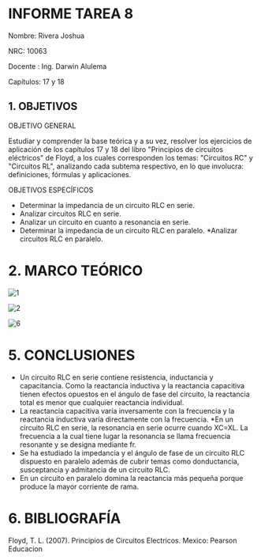 # INFORME TAREA 8

Nombre: Rivera Joshua

NRC: 10063

Docente : Ing. Darwin Alulema

Capítulos: 17 y 18

## 1. OBJETIVOS

OBJETIVO GENERAL

Estudiar y comprender la base teórica y a su vez, resolver los ejercicios de aplicación de los capítulos 17 y 18 del libro "Principios de circuitos eléctricos" de Floyd, a los cuales corresponden los temas: "Circuitos RC" y "Circuitos RL", analizando cada subtema respectivo, en lo que involucra: definiciones, fórmulas y aplicaciones.

OBJETIVOS ESPECÍFICOS

* Determinar la impedancia de un circuito RLC en serie.
* Analizar circuitos RLC en serie.
* Analizar un circuito en cuanto a resonancia en serie.
* Determinar la impedancia de un circuito RLC en paralelo.
*Analizar circuitos RLC en paralelo.

# 2. MARCO TEÓRICO

![1](https://user-images.githubusercontent.com/116693260/221746635-83b1ca29-28c8-4c8f-bae4-83b8ebe313a7.jpg)

![2](https://user-images.githubusercontent.com/116693260/221746639-e42d5ceb-ec19-4c8b-932a-fbef1f7a6418.jpg)

![6](https://user-images.githubusercontent.com/116693260/221746641-d7a55417-dcc1-4243-b2b0-28c0c7a9f480.jpg)

# 5. CONCLUSIONES

* Un circuito RLC en serie contiene resistencia, inductancia y capacitancia. Como la reactancia inductiva y la reactancia capacitiva tienen efectos opuestos en el ángulo de fase
del circuito, la reactancia total es menor que cualquier reactancia individual.
* La reactancia capacitiva varía inversamente con la frecuencia y la reactancia inductiva varía directamente con la frecuencia.
*En un circuito RLC en serie, la resonancia en serie ocurre cuando XC=XL. La frecuencia a la cual tiene lugar la resonancia se llama frecuencia resonante y se designa mediante fr.
* Se ha estudiado la impedancia y el ángulo de fase de un circuito RLC dispuesto en paralelo además de cubrir temas como donductancia, susceptancia y admitancia de un circuito RLC. 
* En un circuito en paralelo domina la reactancia más pequeña porque produce la mayor corriente de rama.


# 6. BIBLIOGRAFÍA

Floyd, T. L. (2007). Principios de Circuitos Electricos. Mexico: Pearson Educacion
